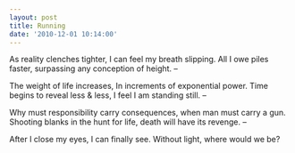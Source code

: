 ```yaml
---
layout: post
title: Running
date: '2010-12-01 10:14:00'
---
```


As reality clenches tighter,
I can feel my breath slipping.
All I owe piles faster,
surpassing any conception of height. –

The weight of life increases,
In increments of exponential power.
Time begins to reveal less & less,
I feel I am standing still. –

Why must responsibility carry consequences,
when man must carry a gun.
Shooting blanks in the hunt for life,
death will have its revenge. –

After I close my eyes,
I can finally see.
Without light,
where would we be?
